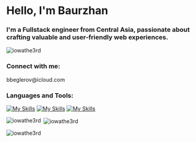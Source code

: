 <h1 align="left">Hello, I'm Baurzhan</h1>
<h3 align="left">I'm a Fullstack engineer from Central Asia, passionate about crafting valuable and user-friendly web experiences.</h3>

<p align="left"> <img src="https://komarev.com/ghpvc/?username=iowathe3rd&label=Profile%20views&color=0e75b6&style=flat" alt="iowathe3rd" /> </p>

<h3 align="left">Connect with me:</h3>
<p align="left"> bbeglerov@icloud.com
</p>

<h3 align="left">Languages and Tools:</h3>

[![My Skills](https://skillicons.dev/icons?i=aws,bash,docker,electron,express,firebase,gcp,git,javascript,jest)](https://skillicons.dev)
[![My Skills](https://skillicons.dev/icons?i=linux,mongodb,nest,next,nodejs,postgres,react,redis,redux,sass,sqlite)](https://skillicons.dev)
[![My Skills](https://skillicons.dev/icons?i=tailwind,typescript,webpack)](https://skillicons.dev)

<p><img align="left" src="https://github-readme-stats.vercel.app/api/top-langs?username=iowathe3rd&show_icons=true&locale=en&layout=compact" alt="iowathe3rd" /></p>

<p>&nbsp;<img align="center" src="https://github-readme-stats.vercel.app/api?username=iowathe3rd&show_icons=true&locale=en" alt="iowathe3rd" /></p>

<p><img align="center" src="https://github-readme-streak-stats.herokuapp.com/?user=iowathe3rd&" alt="iowathe3rd" /></p>
